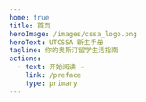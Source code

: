 ```yaml
---
home: true
title: 首页
heroImage: /images/cssa_logo.png
heroText: UTCSSA 新生手册
tagline: 你的奥斯汀留学生活指南
actions:
  - text: 开始阅读 →
    link: /preface
    type: primary
---
```

